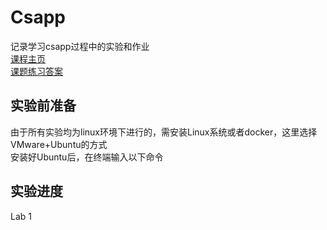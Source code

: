 # Csapp
记录学习csapp过程中的实验和作业  
[课程主页](http://csapp.cs.cmu.edu/3e/home.html)  
[课题练习答案](https://dreamanddead.github.io/CSAPP-3e-Solutions/)  
## 实验前准备  
由于所有实验均为linux环境下进行的，需安装Linux系统或者docker，这里选择VMware+Ubuntu的方式  
安装好Ubuntu后，在终端输入以下命令  
## 实验进度  
Lab 1  
